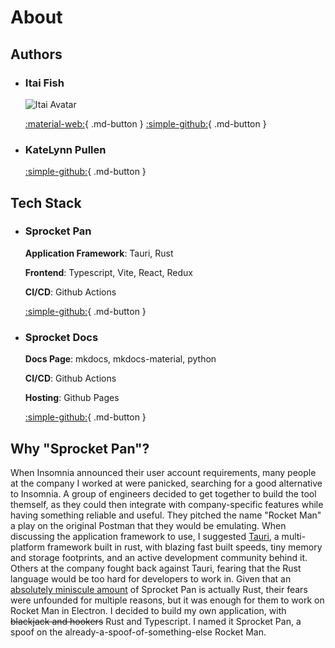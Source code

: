# About

## Authors

<div class="grid cards" markdown>

- ### Itai Fish

    ![Itai Avatar](../assets/images/about/avatars/ItaiAvatar.png)

    [:material-web:](https://itai.fish){ .md-button }
    [:simple-github:](https://github.com/itaifish){ .md-button }

- ### KateLynn Pullen

    [:simple-github:](https://github.com/kdpullen95){ .md-button }

</div>

## Tech Stack

<div class="grid cards" markdown>

- ### Sprocket Pan

    __Application Framework__: Tauri, Rust

    __Frontend__: Typescript, Vite, React, Redux

    __CI/CD__: Github Actions

    [:simple-github:](https://github.com/itaifish/Sprocket-Pan){ .md-button }

- ### Sprocket Docs

    __Docs Page__: mkdocs, mkdocs-material, python

    __CI/CD__: Github Actions

    __Hosting__: Github Pages

    [:simple-github:](https://github.com/itaifish/sprocket-docs/){ .md-button }

</div>

## Why "Sprocket Pan"?

When Insomnia announced their user account requirements, many people at the company I worked at were panicked, searching for a good alternative to Insomnia. A group of engineers decided to get together to build the tool themself, as they could then integrate with company-specific features while having something reliable and useful. They pitched the name "Rocket Man" a play on the original Postman that they would be emulating. When discussing the application framework to use, I suggested [Tauri](https://tauri.app/), a multi-platform framework built in rust, with blazing fast built speeds, tiny memory and storage footprints, and an active development community behind it. Others at the company fought back against Tauri, fearing that the Rust language would be too hard for developers to work in. Given that an [absolutely miniscule amount](https://github.com/search?q=repo%3Aitaifish%2FSprocket-Pan++language%3ARust&type=code) of Sprocket Pan is actually Rust, their fears were unfounded for multiple reasons, but it was enough for them to work on Rocket Man in Electron. I decided to build my own application, with ~~blackjack and hookers~~ Rust and Typescript. I named it Sprocket Pan, a spoof on the already-a-spoof-of-something-else Rocket Man.
